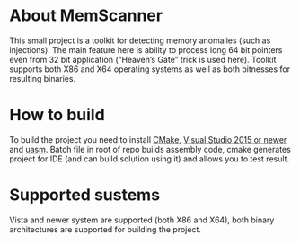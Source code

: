 # About MemScanner
This small project is a toolkit for detecting memory anomalies (such as injections). The main feature here is ability to process long 64 bit pointers even from 32 bit application (“Heaven’s Gate” trick is used here). Toolkit supports both X86 and X64 operating systems as well as both bitnesses for resulting binaries.

# How to build
To build the project you need to install [CMake](https://cmake.org/download/), [Visual Studio 2015 or newer](https://visualstudio.microsoft.com/ru/downloads/) 
and [uasm](http://www.terraspace.co.uk/uasm.html). Batch file in root of repo builds assembly code, cmake generates project for IDE (and can build solution using it) 
and allows you to test result.

# Supported sustems
Vista and newer system are supported (both X86 and X64), both binary architectures are supported for building the project.
